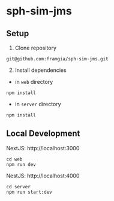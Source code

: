 # sph-sim-jms

## Setup

1. Clone repository

```
git@github.com:framgia/sph-sim-jms.git
```

2. Install dependencies

- in `web` directory

```
npm install
```

- in `server` directory

```
npm install
```

## Local Development

NextJS: http://localhost:3000

```
cd web
npm run dev
```

NestJS: http://localhost:4000

```
cd server
npm run start:dev
```
